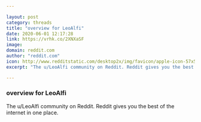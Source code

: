 ```yaml
---

layout: post
category: threads
title: "overview for LeoAlfi"
date: 2020-06-01 12:17:28
link: https://vrhk.co/2XNXaSF
image: 
domain: reddit.com
author: "reddit.com"
icon: http://www.redditstatic.com/desktop2x/img/favicon/apple-icon-57x57.png
excerpt: "The u/LeoAlfi community on Reddit. Reddit gives you the best of the internet in one place."

---
```


### overview for LeoAlfi

The u/LeoAlfi community on Reddit. Reddit gives you the best of the internet in one place.